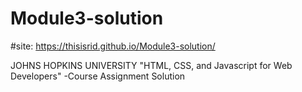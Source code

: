 # Module3-solution
#site: https://thisisrid.github.io/Module3-solution/

JOHNS HOPKINS UNIVERSITY
"HTML, CSS, and Javascript for Web Developers" -Course 
Assignment Solution